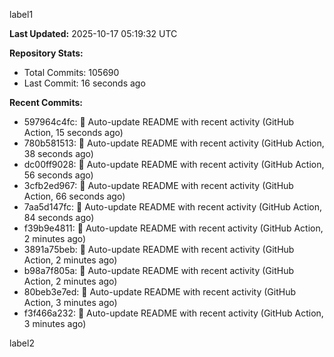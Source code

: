 
label1 
<!-- ACTIVITY_START -->
**Last Updated:** 2025-10-17 05:19:32 UTC

**Repository Stats:**
- Total Commits: 105690
- Last Commit: 16 seconds ago

**Recent Commits:**
- 597964c4fc: 🤖 Auto-update README with recent activity (GitHub Action, 15 seconds ago)
- 780b581513: 🤖 Auto-update README with recent activity (GitHub Action, 38 seconds ago)
- dc00ff9028: 🤖 Auto-update README with recent activity (GitHub Action, 56 seconds ago)
- 3cfb2ed967: 🤖 Auto-update README with recent activity (GitHub Action, 66 seconds ago)
- 7aa5d147fc: 🤖 Auto-update README with recent activity (GitHub Action, 84 seconds ago)
- f39b9e4811: 🤖 Auto-update README with recent activity (GitHub Action, 2 minutes ago)
- 3891a75beb: 🤖 Auto-update README with recent activity (GitHub Action, 2 minutes ago)
- b98a7f805a: 🤖 Auto-update README with recent activity (GitHub Action, 2 minutes ago)
- 80beb3e7ed: 🤖 Auto-update README with recent activity (GitHub Action, 3 minutes ago)
- f3f466a232: 🤖 Auto-update README with recent activity (GitHub Action, 3 minutes ago)
<!-- ACTIVITY_END -->

label2
